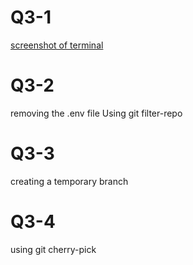 # Q3-1
<a href="https://github.com/Amirht18/HW1_Web/blob/main/q3-1.PNG">screenshot of terminal</a>
# Q3-2
removing the .env file Using git filter-repo
# Q3-3
creating a temporary branch
# Q3-4
using git cherry-pick
